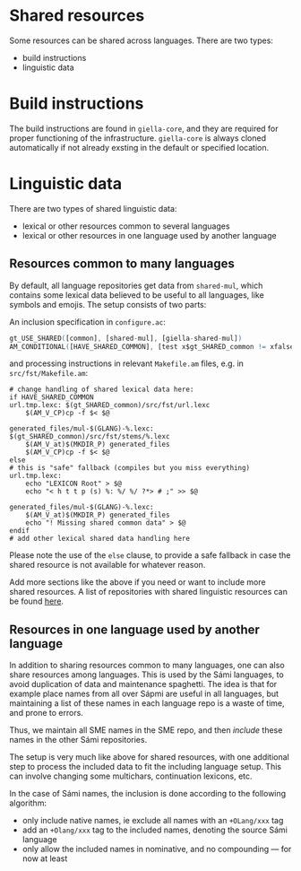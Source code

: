 # Shared resources

Some resources can be shared across languages. There are two types:

- build instructions
- linguistic data

# Build instructions

The build instructions are found in `giella-core`, and they are required for proper functioning of the infrastructure. `giella-core` is always cloned automatically if not already exsting in the default or specified location.

# Linguistic data

There are two types of shared linguistic data:

- lexical or other resources common to several languages
- lexical or other resources in one language used by another language

## Resources common to many languages

By default, all language repositories get data from `shared-mul`, which contains some lexical data believed to be useful to all languages, like symbols and emojis. The setup consists of two parts:

An inclusion specification in `configure.ac`:

```m4
gt_USE_SHARED([common], [shared-mul], [giella-shared-mul])
AM_CONDITIONAL([HAVE_SHARED_COMMON], [test x$gt_SHARED_common != xfalse])
```

and processing instructions in relevant `Makefile.am` files, e.g. in `src/fst/Makefile.am`:

```make
# change handling of shared lexical data here:
if HAVE_SHARED_COMMON
url.tmp.lexc: $(gt_SHARED_common)/src/fst/url.lexc
	$(AM_V_CP)cp -f $< $@

generated_files/mul-$(GLANG)-%.lexc: $(gt_SHARED_common)/src/fst/stems/%.lexc
	$(AM_V_at)$(MKDIR_P) generated_files
	$(AM_V_CP)cp -f $< $@
else
# this is "safe" fallback (compiles but you miss everything)
url.tmp.lexc:
	echo "LEXICON Root" > $@
	echo "< h t t p (s) %: %/ %/ ?*> # ;" >> $@

generated_files/mul-$(GLANG)-%.lexc:
	$(AM_V_at)$(MKDIR_P) generated_files
	echo "! Missing shared common data" > $@
endif
# add other lexical shared data handling here
```

Please note the use of the `else` clause, to provide a safe fallback in case the shared resource is not available for whatever reason.

Add more sections like the above if you need or want to include more shared resources. A list of repositories with shared linguistic resources can be found [here](../../SharedResources.md).

## Resources in one language used by another language

In addition to sharing resources common to many languages, one can also share resources among languages. This is used by the Sámi languages, to avoid duplication of data and maintenance spaghetti. The idea is that for example place names from all over Sápmi are useful in all languages, but maintaining a list of these names in each language repo is a waste of time, and prone to errors.

Thus, we maintain all SME names in the SME repo, and then *include* these names in the other Sámi repositories.

The setup is very much like above for shared resources, with one additional step to process the included data to fit the including language setup. This can involve changing some multichars, continuation lexicons, etc.

In the case of Sámi names, the inclusion is done according to the following algorithm:

- only include native names, ie exclude all names with an `+OLang/xxx` tag
- add an `+Olang/xxx` tag to the included names, denoting the source Sámi language
- only allow the included names in nominative, and no compounding — for now at least
